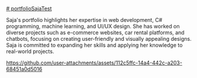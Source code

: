 [# portfolioSajaTest](https://www.figma.com/design/XuLLWPUmLSqo7R6gw6BaFF/Untitled?node-id=0-1&p=f&t=hy92peWz0UQPbAcS-0)

Saja's portfolio highlights her expertise in web development, C# programming, machine learning, and UI/UX design. She has worked on diverse projects such as e-commerce websites, car rental platforms, and chatbots, focusing on creating user-friendly and visually appealing designs. Saja is committed to expanding her skills and applying her knowledge to real-world projects.





https://github.com/user-attachments/assets/112c5ffc-14a4-442c-a203-68451a0d5016


